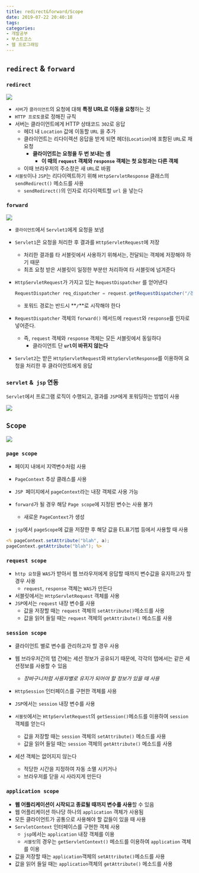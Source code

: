 ```yaml
---
title: redirect&forward/Scope
date: 2019-07-22 20:40:18
tags:
categories:
- 개발공부
- 부스트코스
- 웹 프로그래밍
---
```


## `redirect` & `forward`

### `redirect`

![](https://cphinf.pstatic.net/mooc/20180127_5/1517046342330PRbSX_PNG/2_4_1_redirect__.PNG)

- `서버`가 `클라이언트`의 요청에 대해 **특정 URL로 이동을 요청**하는 것
- `HTTP 프로토콜`로 정해진 규칙
- 서버는 클라이언트에게 HTTP 상태코드 `302`로 응답
  - 헤더 내 `Location` 값에 이동할 `URL` 을 추가
  - 클라이언트는 리다이렉션 응답을 받게 되면 헤더(`Location`)에 포함된 `URL`로 재요청
    - **클라이언트는 요청을 두 번 보내는 셈**
      - **이 때의 `request` 객체와 `response` 객체는 첫 요청과는 다른 객체**
  - 이때 브라우저의 주소창은 새 `URL`로 바뀜
- `서블릿`이나 `JSP`는 리다이렉트하기 위해 `HttpServletResponse` 클래스의 `sendRedirect()` 메소드를 사용
  - `sendRedirect()`의 인자로 리다이랙트할  `url` 을 넣는다

### `forward`

![](https://cphinf.pstatic.net/mooc/20180129_279/1517202070933x0x42_PNG/2_4_2_forward.png)

- `클라이언트`에서 `Servlet1`에게 요청을 보냄

- `Servlet1`은 요청을 처리한 후 결과를 `HttpServletRequest`에 저장

  - 처리한 결과를 타 서블릿에서 사용하기 위해서는, 전달되는 객체에 저장해야 하기 때문
  - 최초 요청 받은 서블릿이 일정한 부분만 처리하여 타 서블릿에 넘겨준다

- `HttpServletRequest`가 가지고 있는 `RequestDispatcher` 를 얻어낸다

  ```java
  RequestDispatcher req_dispatcher = request.getRequestDispatcher("/경로");
  ```
  - 포워드 경로는 반드시 **`/`**로 시작해야 한다

- `RequestDispatcher` 객체의 `forward()` 메서드에 `request`와 `response`를 인자로 넣어준다.
  - 즉, `request` 객체와 `response` 객체는 모든 서블릿에서 동일하다
    - 클라이언트 단 **`url`이 바뀌지 않는다**

- `Servlet2`는 받은 `HttpServletRequest`와 `HttpServletResponse`를 이용하여 요청을 처리한 후 클라이언트에게 응답

### `servlet` &` jsp` 연동

 `Servlet`에서 프로그램 로직이 수행되고, 결과를 `JSP`에게 포워딩하는 방법이 사용

![](https://cphinf.pstatic.net/mooc/20180129_201/1517203743283AcQbB_PNG/2_4_3_servlet_jsp.PNG)

## `Scope`

![](https://cphinf.pstatic.net/mooc/20180129_297/1517205425406SvaC6_JPEG/2_5_1_scope_.jpg)

### `page scope`

- 페이지 내에서 지역변수처럼 사용

- `PageContext` 추상 클래스를 사용
- `JSP `페이지에서 `pageContext`라는 내장 객체로 사용 가능
- `forward`가 될 경우 해당 `Page scope`에 지정된 변수는 사용 불가
  - 새로운 `PageContext`가 생성
- `jsp`에서 `pageScope`에 값을 저장한 후 해당 값을 EL표기법 등에서 사용할 때 사용

```jsp
<% pageContext.setAttribute("blah", a);
pageContext.getAttribute("blah"); %>
```

### `request scope`

- `http 요청`을 `WAS`가 받아서 웹 브라우저에게 응답할 때까지 변수값을 유지하고자 할 경우 사용
  - `request`, `response` 객체는 `WAS`가 만든다
- 서블릿에서는 `HttpServletRequest` 객체를 사용
- `JSP`에서는 `request` 내장 변수를 사용
  - 값을 저장할 때는 `request` 객체의 `setAttribute()`메소드를 사용
  - 값을 읽어 들일 때는 `request` 객체의 `getAttribute()` 메소드를 사용

### `session scope`

- 클라이언트 별로 변수를 관리하고자 할 경우 사용
- 웹 브라우저간의 탭 간에는 세션 정보가 공유되기 때문에, 각각의 탭에서는 같은 세션정보를 사용할 수 있음
  - *장바구니처럼 사용자별로 유지가 되어야 할 정보가 있을 때 사용*
- `HttpSession` 인터페이스를 구현한 객체를 사용
- `JSP`에서는 `session` 내장 변수를 사용
- `서블릿`에서는 `HttpServletRequest`의 `getSession()`메소드를 이용하여 `session` 객체를 얻는다
  - 값을 저장할 때는 `session` 객체의 `setAttribute()` 메소드를 사용
  - 값을 읽어 들일 때는 `session` 객체의 `getAttribute()` 메소드를 사용

- 세션 객체는 없어지지 않는다
  - 적당한 시간을 지정하여 자동 소멸 시키거나
  - 브라우저를 닫을 시 사라지게 만든다

### `application scope`

- **웹 어플리케이션이 시작되고 종료될 때까지 변수를 사용**할 수 있음
- 웹 어플리케이션 하나당 하나의 `application` 객체가 사용됨
-  모든 클라이언트가 공통으로 사용해야 할 값들이 있을 때 사용
- `ServletContext` 인터페이스를 구현한 객체 사용
  - `jsp`에서는 `application` 내장 객체를 이용
  - `서블릿`의 경우는 `getServletContext()` 메소드를 이용하여 `application` 객체를 이용
- 값을 저장할 때는 `application`객체의 `setAttribute()`메소드를 사용
- 값을 읽어 들일 때는 `application`객체의 `getAttribute()` 메소드를 사용

